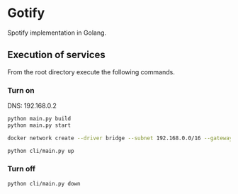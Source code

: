 # Gotify

Spotify implementation in Golang.

## Execution of services

From the root directory execute the following commands.

### Turn on

DNS: 192.168.0.2

```sh
python main.py build
python main.py start
```

```sh
docker network create --driver bridge --subnet 192.168.0.0/16 --gateway 192.168.0.1 gotify-net
```

```sh
python cli/main.py up
```

### Turn off

```sh
python cli/main.py down
```
